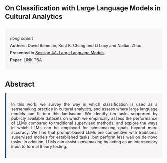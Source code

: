 
<style>    
    h2 {
        margin-top: 0;
        margin-bottom: 1.5rem;
        line-height: 1.3;
    }
    
    h3 {
        margin-top: 2rem;
        margin-bottom: 1rem;
        font-size: 1.4rem;
        font-weight:bold;
    }
    
    .metadata {
        background-color: rgba(96,24,67,0.03);
        padding: 1rem;
        font-size:0.8rem;
        border-radius: 6px;
        margin-bottom: 2rem;
    }
    
    .metadata p {
        margin: 0.5rem 0;
    }
    
    .abstract {
        text-align: justify;
        font-size:0.8rem;
        padding: 1rem;
        background-color: rgba(96,24,67,0.03);
        border-left: 4px solid #2c5282;
        border-radius: 0 6px 6px 0;
    }
    
    strong {
        color: #2d3748;
        font-weight: 600;
    }
</style>
<main role="main">
<h2>On Classification with Large Language Models in Cultural Analytics</h2>

<section class="metadata">
<p style='font-size:0.8rem'><i>(long paper)</i></p>
<p><strong>Authors:</strong> David Bamman, Kent K. Chang and Li Lucy and Naitian Zhou</p>
<p><strong>Presented in</strong> <a href="/programme/#session4A">Session 4A: Large Language Models</a></p>
<p><strong>Paper:</strong> LINK TBA</p>
</section>

<section>
<h3>Abstract</h3>
<div class="abstract">
<p>In this work, we survey the way in which classification is used as a sensemaking practice in cultural analytics, and assess where large language models can fit into this landscape.  We identify ten tasks supported by publicly available datasets on which we empirically assess the performance of LLMs compared to traditional supervised methods, and explore the ways in which LLMs can be employed for sensemaking goals beyond mere accuracy. We find that prompt-based LLMs are competitive with traditional supervised models for established tasks, but perform less well on  de novo  tasks. In addition, LLMs can assist sensemaking by acting as an intermediary input to formal theory testing.</p>
</div>
</section>
</main>